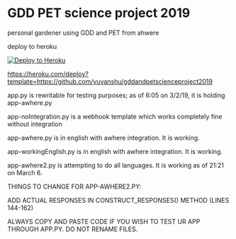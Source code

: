 # GDD PET science project 2019

personal gardener using GDD and PET from ahwere

deploy to heroku 

[![Deploy to Heroku](https://www.herokucdn.com/deploy/button.svg)](https://heroku.com/deploy)

https://heroku.com/deploy?template=https://github.com/yuvanshu/gddandpetscienceproject2019


app.py is rewritable for testing purposes; as of 6:05 on 3/2/19, it is holding app-awhere.py

app-noIntegration.py is a webhook template which works completely fine without integration

app-awhere.py is in english with awhere integration. It is working.

app-workingEnglish.py is in english with awhere integration. It is working.

app-awhere2.py is attempting to do all languages. It is working as of 21:21 on March 6.

THINGS TO CHANGE FOR APP-AWHERE2.PY:

ADD ACTUAL RESPONSES IN CONSTRUCT_RESPONSES() METHOD (LINES 144-162)

ALWAYS COPY AND PASTE CODE IF YOU WISH TO TEST UR APP THROUGH APP.PY. DO NOT RENAME FILES.
